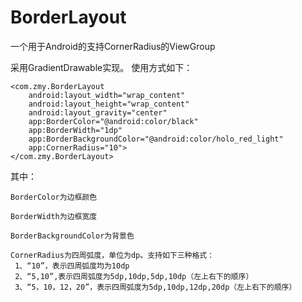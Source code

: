 # BorderLayout
一个用于Android的支持CornerRadius的ViewGroup

采用GradientDrawable实现。
使用方式如下：

    <com.zmy.BorderLayout
        android:layout_width="wrap_content"
        android:layout_height="wrap_content"
        android:layout_gravity="center"
        app:BorderColor="@android:color/black"
        app:BorderWidth="1dp"
        app:BorderBackgroundColor="@android:color/holo_red_light"
        app:CornerRadius="10">
    </com.zmy.BorderLayout>

其中：

    BorderColor为边框颜色
    
    BorderWidth为边框宽度
    
    BorderBackgroundColor为背景色
    
    CornerRadius为四周弧度，单位为dp。支持如下三种格式：
     1、“10”，表示四周弧度均为10dp
     2、“5,10”,表示四周弧度为5dp,10dp,5dp,10dp（左上右下的顺序）
     3、“5，10，12，20”，表示四周弧度为5dp,10dp,12dp,20dp（左上右下的顺序）
